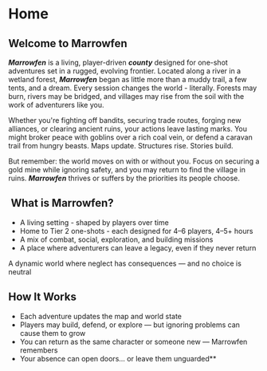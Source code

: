 # Home


## Welcome to Marrowfen

***Marrowfen*** is a living, player-driven ***county*** designed for one-shot adventures set in a rugged, evolving frontier. Located along a river in a wetland forest, ***Marrowfen*** began as little more than a muddy trail, a few tents, and a dream. Every session changes the world - literally. Forests may burn, rivers may be bridged, and villages may rise from the soil with the work of adventurers like you.

Whether you're fighting off bandits, securing trade routes, forging new alliances, or clearing ancient ruins, your actions leave lasting marks. You might broker peace with goblins over a rich coal vein, or defend a caravan trail from hungry beasts. Maps update. Structures rise. Stories build.

But remember: the world moves on with or without you. Focus on securing a gold mine while ignoring safety, and you may return to find the village in ruins. ***Marrowfen*** thrives or suffers by the priorities its people choose.

##  What is Marrowfen?
- A living setting - shaped by players over time 
- Home to Tier 2 one-shots - each designed for 4–6 players, 4–5+ hours
- A mix of combat, social, exploration, and building missions
- A place where adventurers can leave a legacy, even if they never return

A dynamic world where neglect has consequences — and no choice is neutral

## How It Works
- Each adventure updates the map and world state
- Players may build, defend, or explore — but ignoring problems can cause them to grow
- You can return as the same character or someone new — Marrowfen remembers
- Your absence can open doors... or leave them unguarded**